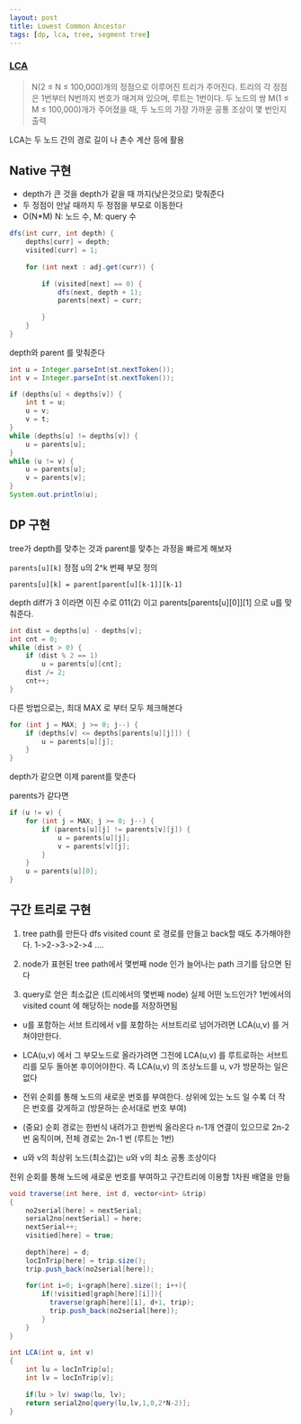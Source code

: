 ```yaml
---
layout: post
title: Lowest Common Ancestor
tags: [dp, lca, tree, segment tree]
---
```

### [LCA](https://www.acmicpc.net/problem/11438)

> N(2 ≤ N ≤ 100,000)개의 정점으로 이루어진 트리가 주어진다. 트리의 각 정점은 1번부터 N번까지 번호가 매겨져 있으며, 루트는 1번이다.
> 두 노드의 쌍 M(1 ≤ M ≤ 100,000)개가 주어졌을 때, 두 노드의 가장 가까운 공통 조상이 몇 번인지 출력

LCA는 두 노드 간의 경로 길이 나 촌수 계산 등에 활용

## Native 구현
* depth가 큰 것을 depth가 같을 때 까지(낮은것으로) 맞춰준다
* 두 정점이 만날 때까지 두 정점을 부모로 이동한다
* O(N*M) N: 노드 수, M: query 수
 
``` java
dfs(int curr, int depth) {
    depths[curr] = depth;
    visited[curr] = 1;
    
    for (int next : adj.get(curr)) {
        
        if (visited[next] == 0) {
            dfs(next, depth + 1);
            parents[next] = curr;
            
        }
    }
}
```
depth와 parent 를 맞춰준다

``` java
int u = Integer.parseInt(st.nextToken());
int v = Integer.parseInt(st.nextToken());

if (depths[u] < depths[v]) {
    int t = u;
    u = v;
    v = t;
}
while (depths[u] != depths[v]) {
    u = parents[u];
}
while (u != v) {
    u = parents[u];
    v = parents[v];
}
System.out.println(u);
```

## DP 구현
tree가 depth를 맞추는 것과 parent를 맞추는 과정을 빠르게 해보자

`parents[u][k]` 정점 u의 2^k 번째 부모 정의

`parents[u][k] = parent[parent[u][k-1]][k-1]`

depth diff가 3 이라면 이진 수로 011(2) 이고 parents[parents[u][0]][1] 으로 u를 맞춰준다.

``` java
int dist = depths[u] - depths[v];
int cnt = 0;
while (dist > 0) {
    if (dist % 2 == 1)
        u = parents[u][cnt];
    dist /= 2;
    cnt++;
}
```

다른 방법으로는, 최대 MAX 로 부터 모두 체크해본다

``` java
for (int j = MAX; j >= 0; j--) {
    if (depths[v] <= depths[parents[u][j]]) {
        u = parents[u][j];
    }
}
```

depth가 같으면 이제 parent를 맞춘다

parents가 같다면 

``` java
if (u != v) {
    for (int j = MAX; j >= 0; j--) {
        if (parents[u][j] != parents[v][j]) {
            u = parents[u][j];
            v = parents[v][j];
        }
    }
    u = parents[u][0];
}
```

## 구간 트리로 구현
1.  tree path를 만든다
dfs visited count 로 경로를 만들고 back할 때도 추가해야한다.
1->2->3->2->4 ....

2. node가 표현된 tree path에서 몇번째 node 인가
늘어나는 path 크기를 담으면 된다

3. query로 얻은 최소값은 (트리에서의 몇번째 node) 실제 어떤 노드인가?
1번에서의 visited count 에 해당하는 node를 저장하면됨

* u를 포함하는 서브 트리에서 v를 포함하는 서브트리로 넘어가려면 LCA(u,v) 를 거쳐야만한다.
* LCA(u,v) 에서 그 부모노드로 올라가려면 그전에 LCA(u,v) 를 루트로하는 서브트리를 모두 돌아본 후이어야한다. 즉 LCA(u,v) 의 조상노드를 u, v가 방문하는 일은 없다

* 전위 순회를 통해 노드의 새로운 번호를 부여한다. 상위에 있는 노드 일 수록
더 작은 번호를 갖게하고 (방문하는 순서대로 번호 부여)
* (중요) 순회 경로는 한번식 내려가고 한번씩 올라온다
n-1개 연결이 있으므로 2n-2번 움직이며, 전체 경로는 2n-1 번 (루트는 1번)
* u와 v의 최상위 노드(최소값)는 u와 v의 최소 공통 조상이다

전위 순회를 통해 노드에 새로운 번호를 부여하고 구간트리에 이용할 1차원 배열을 만듦

``` java
void traverse(int here, int d, vector<int> &trip)
{
    no2serial[here] = nextSerial;
    serial2no[nextSerial] = here;
    nextSerial++;
    visitied[here] = true;
 
    depth[here] = d;
    locInTrip[here] = trip.size();
    trip.push_back(no2serial[here]);
 
    for(int i=0; i<graph[here].size(); i++){
        if(!visitied[graph[here][i]]){
          traverse(graph[here][i], d+1, trip);
          trip.push_back(no2serial[here]);
        }
    }
}
 
int LCA(int u, int v)
{
    int lu = locInTrip[u];
    int lv = locInTrip[v];
 
    if(lu > lv) swap(lu, lv);
    return serial2no[query(lu,lv,1,0,2*N-2)];
}
```





